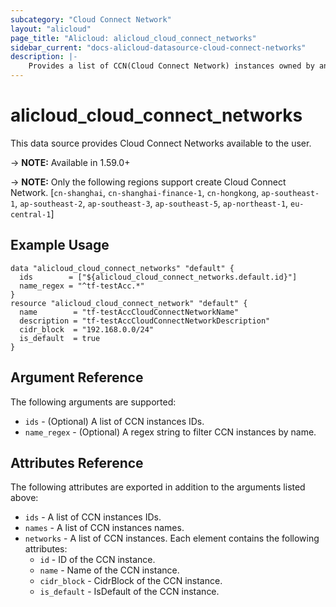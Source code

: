 ```yaml
---
subcategory: "Cloud Connect Network"
layout: "alicloud"
page_title: "Alicloud: alicloud_cloud_connect_networks"
sidebar_current: "docs-alicloud-datasource-cloud-connect-networks"
description: |-
    Provides a list of CCN(Cloud Connect Network) instances owned by an Alibaba Cloud account.
---
```


# alicloud\_cloud\_connect\_networks

This data source provides Cloud Connect Networks available to the user.

-> **NOTE:** Available in 1.59.0+

-> **NOTE:** Only the following regions support create Cloud Connect Network. [`cn-shanghai`, `cn-shanghai-finance-1`, `cn-hongkong`, `ap-southeast-1`, `ap-southeast-2`, `ap-southeast-3`, `ap-southeast-5`, `ap-northeast-1`, `eu-central-1`]

## Example Usage

```
data "alicloud_cloud_connect_networks" "default" {
  ids        = ["${alicloud_cloud_connect_networks.default.id}"]
  name_regex = "^tf-testAcc.*"
}
resource "alicloud_cloud_connect_network" "default" {
  name        = "tf-testAccCloudConnectNetworkName"
  description = "tf-testAccCloudConnectNetworkDescription"
  cidr_block  = "192.168.0.0/24"
  is_default  = true
}
```

## Argument Reference

The following arguments are supported:

* `ids` - (Optional) A list of CCN instances IDs.
* `name_regex` - (Optional) A regex string to filter CCN instances by name.

## Attributes Reference

The following attributes are exported in addition to the arguments listed above:

* `ids` - A list of CCN instances IDs.
* `names` - A list of CCN instances names. 
* `networks` - A list of CCN instances. Each element contains the following attributes:
  * `id` - ID of the CCN instance.
  * `name` - Name of the CCN instance.
  * `cidr_block` - CidrBlock of the CCN instance.
  * `is_default` - IsDefault of the CCN instance.
